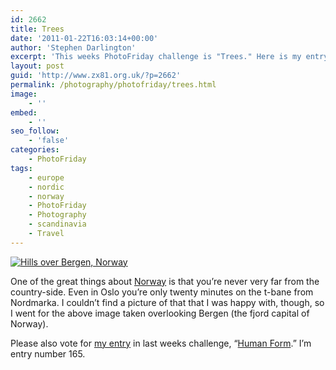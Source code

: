 ```yaml
---
id: 2662
title: Trees
date: '2011-01-22T16:03:14+00:00'
author: 'Stephen Darlington'
excerpt: 'This weeks PhotoFriday challenge is "Trees." Here is my entry.'
layout: post
guid: 'http://www.zx81.org.uk/?p=2662'
permalink: /photography/photofriday/trees.html
image:
    - ''
embed:
    - ''
seo_follow:
    - 'false'
categories:
    - PhotoFriday
tags:
    - europe
    - nordic
    - norway
    - PhotoFriday
    - Photography
    - scandinavia
    - Travel
---
```


[![Hills over Bergen, Norway](https://i0.wp.com/farm6.staticflickr.com/5041/5195616272_e9b92e16b2.jpg?resize=500%2C334)](http://www.flickr.com/photos/stephendarlington/5195616272/ "Hills over Bergen, Norway by stephendarlington, on Flickr")

One of the great things about [Norway](http://www.zx81.org.uk/travel/norway.html) is that you’re never very far from the country-side. Even in Oslo you’re only twenty minutes on the t-bane from Nordmarka. I couldn’t find a picture of that that I was happy with, though, so I went for the above image taken overlooking Bergen (the fjord capital of Norway).

Please also vote for [my entry](http://www.zx81.org.uk/photography/photofriday/human-form.html) in last weeks challenge, “[Human Form](http://www.photofriday.com/linkviewer.php?id=1049).” I’m entry number 165.